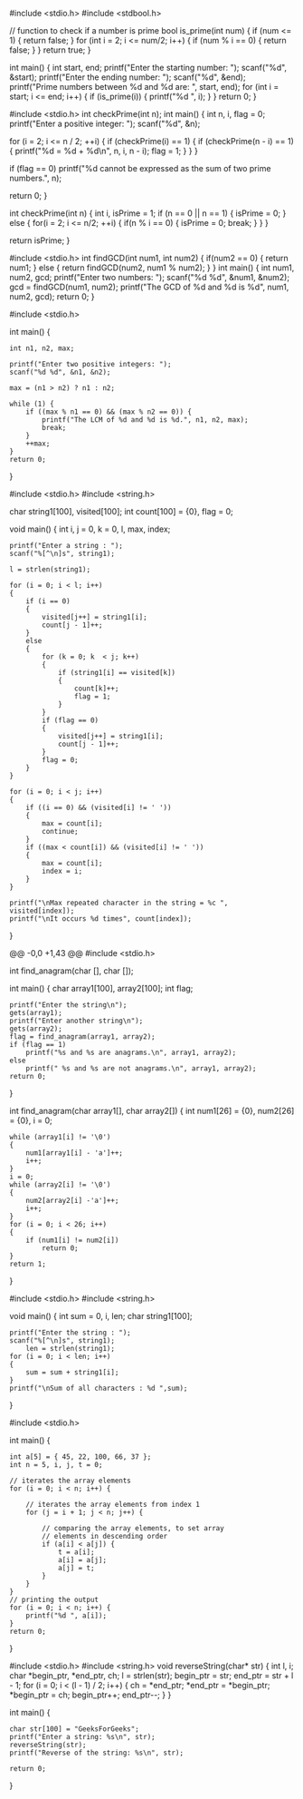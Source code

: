 #include <stdio.h>
#include <stdbool.h>

// function to check if a number is prime
bool is_prime(int num) {
    if (num <= 1) {
        return false;
    }
    for (int i = 2; i <= num/2; i++) {
        if (num % i == 0) {
            return false;
        }
    }
    return true;
}

int main() {
    int start, end;
    printf("Enter the starting number: ");
    scanf("%d", &start);
    printf("Enter the ending number: ");
    scanf("%d", &end);
    printf("Prime numbers between %d and %d are: ", start, end);
    for (int i = start; i <= end; i++) {
        if (is_prime(i)) {
            printf("%d ", i);
        }
    }
    return 0;
}







#include <stdio.h>
int checkPrime(int n);
int main() {
  int n, i, flag = 0;
  printf("Enter a positive integer: ");
  scanf("%d", &n);

  for (i = 2; i <= n / 2; ++i) 
  {
    if (checkPrime(i) == 1) {
      if (checkPrime(n - i) == 1) {
        printf("%d = %d + %d\n", n, i, n - i);
        flag = 1;
      }
    }
  }

  if (flag == 0)
    printf("%d cannot be expressed as the sum of two prime numbers.", n);

  return 0;
}

int checkPrime(int n) 
{
  int i, isPrime = 1;
  if (n == 0 || n == 1) 
  {
    isPrime = 0;
  }
  else 
  {
    for(i = 2; i <= n/2; ++i) 
	{
      if(n % i == 0) 
	  {
        isPrime = 0;
        break;
      }
    }
  }

  return isPrime;
}





#include <stdio.h>
int findGCD(int num1, int num2) {
    if(num2 == 0) {
        return num1;
    } else {
        return findGCD(num2, num1 % num2);
    }
}
int main() {
    int num1, num2, gcd;
    printf("Enter two numbers: ");
    scanf("%d %d", &num1, &num2);
    gcd = findGCD(num1, num2);
    printf("The GCD of %d and %d is %d", num1, num2, gcd);
    return 0;
}






#include <stdio.h>

int main() {

    int n1, n2, max;

    printf("Enter two positive integers: ");
    scanf("%d %d", &n1, &n2);

    max = (n1 > n2) ? n1 : n2;

    while (1) {
        if ((max % n1 == 0) && (max % n2 == 0)) {
            printf("The LCM of %d and %d is %d.", n1, n2, max);
            break;
        }
        ++max;
    }
    return 0;
}







#include <stdio.h>
#include <string.h>

char string1[100], visited[100];
int count[100] = {0}, flag = 0;

void main()
{
    int i, j = 0, k = 0, l, max, index;

    printf("Enter a string : ");
    scanf("%[^\n]s", string1);

    l = strlen(string1);

    for (i = 0; i < l; i++)
    {
        if (i == 0)
        {
            visited[j++] = string1[i];
            count[j - 1]++;
        }
        else
        {
            for (k = 0; k  < j; k++)
            {
                if (string1[i] == visited[k])
                {
                    count[k]++;
                    flag = 1;
                }
            }
            if (flag == 0)
            {
                visited[j++] = string1[i];
                count[j - 1]++;
            }
            flag = 0;
        }
    }    

    for (i = 0; i < j; i++)
    {
        if ((i == 0) && (visited[i] != ' '))
        {
            max = count[i];
            continue;
        }
        if ((max < count[i]) && (visited[i] != ' '))
        {
            max = count[i];
            index = i;
        }
    }

    printf("\nMax repeated character in the string = %c ", visited[index]);
    printf("\nIt occurs %d times", count[index]);
}









@@ -0,0 +1,43 @@
#include <stdio.h>

int find_anagram(char [], char []);

int main()
{
    char array1[100], array2[100];
    int flag;

    printf("Enter the string\n");
    gets(array1);
    printf("Enter another string\n");
    gets(array2);
    flag = find_anagram(array1, array2);
    if (flag == 1)
        printf("%s and %s are anagrams.\n", array1, array2);
    else
        printf(" %s and %s are not anagrams.\n", array1, array2);
    return 0;
}

int find_anagram(char array1[], char array2[])
{
    int num1[26] = {0}, num2[26] = {0}, i = 0;

    while (array1[i] != '\0')
    {
        num1[array1[i] - 'a']++;
        i++;
    }
    i = 0;
    while (array2[i] != '\0')
    {
        num2[array2[i] -'a']++;
        i++;
    }
    for (i = 0; i < 26; i++)
    {
        if (num1[i] != num2[i])
            return 0;
    }
    return 1;
}








#include <stdio.h>
#include <string.h>

void main()
{
    int sum = 0, i, len;
    char string1[100];

    printf("Enter the string : ");
    scanf("%[^\n]s", string1);
        len = strlen(string1);
    for (i = 0; i < len; i++)
    {
        sum = sum + string1[i];
    }
    printf("\nSum of all characters : %d ",sum);
}







#include <stdio.h>

int main()
{

	int a[5] = { 45, 22, 100, 66, 37 };
	int n = 5, i, j, t = 0;

	// iterates the array elements
	for (i = 0; i < n; i++) {

		// iterates the array elements from index 1
		for (j = i + 1; j < n; j++) {

			// comparing the array elements, to set array
			// elements in descending order
			if (a[i] < a[j]) {
				t = a[i];
				a[i] = a[j];
				a[j] = t;
			}
		}
	}
	// printing the output
	for (i = 0; i < n; i++) {
		printf("%d ", a[i]);
	}
	return 0;
}



#include <stdio.h>
#include <string.h>
void reverseString(char* str)
{
	int l, i;
	char *begin_ptr, *end_ptr, ch;
	l = strlen(str);
	begin_ptr = str;
	end_ptr = str + l - 1;
	for (i = 0; i < (l - 1) / 2; i++) 
	{
		ch = *end_ptr;
		*end_ptr = *begin_ptr;
		*begin_ptr = ch;
		begin_ptr++;
		end_ptr--;
	}
}


int main()
{

	char str[100] = "GeeksForGeeks";
	printf("Enter a string: %s\n", str);
	reverseString(str);
	printf("Reverse of the string: %s\n", str);

	return 0;
}
